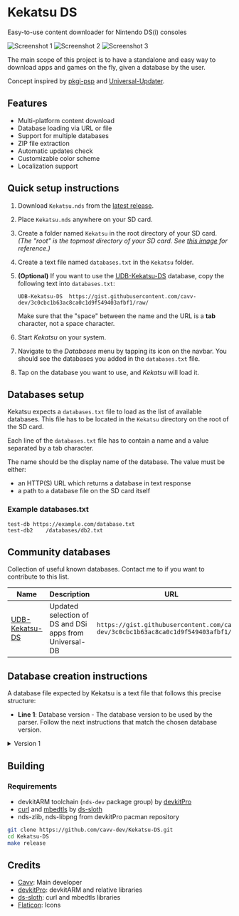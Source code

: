 # Kekatsu DS
Easy-to-use content downloader for Nintendo DS(i) consoles

![Screenshot 1](https://github.com/cavv-dev/Kekatsu-DS/raw/main/resources/screenshots/Kekatsu-DS_1.png) ![Screenshot 2](https://github.com/cavv-dev/Kekatsu-DS/raw/main/resources/screenshots/Kekatsu-DS_2.png) ![Screenshot 3](https://github.com/cavv-dev/Kekatsu-DS/raw/main/resources/screenshots/Kekatsu-DS_3.png)

The main scope of this project is to have a standalone and easy way to download apps and games on the fly, given a database by the user.

Concept inspired by [pkgi-psp](https://github.com/bucanero/pkgi-psp) and [Universal-Updater](https://github.com/Universal-Team/Universal-Updater).

## Features
- Multi-platform content download
- Database loading via URL or file
- Support for multiple databases
- ZIP file extraction
- Automatic updates check
- Customizable color scheme
- Localization support

## Quick setup instructions
1. Download `Kekatsu.nds` from the [latest release](https://github.com/cavv-dev/Kekatsu-DS/releases/latest).

2. Place `Kekatsu.nds` anywhere on your SD card.

3. Create a folder named `Kekatsu` in the root directory of your SD card. *(The "root" is the topmost directory of your SD card. See [this image](https://dsi.cfw.guide/assets/images/sdroot/en_US.png) for reference.)*

4. Create a text file named `databases.txt` in the `Kekatsu` folder.

5. **(Optional)** If you want to use the [UDB-Kekatsu-DS](https://github.com/cavv-dev/UDB-Kekatsu-DS) database, copy the following text into `databases.txt`:
    ```
    UDB-Kekatsu-DS	https://gist.githubusercontent.com/cavv-dev/3c0cbc1b63ac8ca0c1d9f549403afbf1/raw/
    ```
    Make sure that the "space" between the name and the URL is a **tab** character, not a space character.

6. Start *Kekatsu* on your system.

7. Navigate to the *Databases* menu by tapping its icon on the navbar. You should see the databases you added in the `databases.txt` file.

8. Tap on the database you want to use, and *Kekatsu* will load it.

## Databases setup
Kekatsu expects a `databases.txt` file to load as the list of available databases. This file has to be located in the `Kekatsu` directory on the root of the SD card.

Each line of the `databases.txt` file has to contain a name and a value separated by a tab character.

The name should be the display name of the database. The value must be either:
- an HTTP(S) URL which returns a database in text response
- a path to a database file on the SD card itself

### Example databases.txt
```
test-db https://example.com/database.txt
test-db2    /databases/db2.txt
```

## Community databases
Collection of useful known databases. Contact me to if you want to contribute to this list.

| Name | Description | URL |
|---|---|---|
| [UDB-Kekatsu-DS](https://github.com/cavv-dev/UDB-Kekatsu-DS) | Updated selection of DS and DSi apps from Universal-DB | `https://gist.githubusercontent.com/cavv-dev/3c0cbc1b63ac8ca0c1d9f549403afbf1/raw/` |

## Database creation instructions
A database file expected by Kekatsu is a text file that follows this precise structure:

- **Line 1**: Database version - The database version to be used by the parser. Follow the next instructions that match the chosen database version.

<details><summary>Version 1</summary>

- **Line 2**: Delimiter character - The character to be used to separate fields in the next lines
- **Line 3 and above**: Fields separated by the delimiter character. They must follow this order:
    - **Title** - Display title of the content
    - **Platform** - Target platform of the content. *Should* be in lowercase and in its abbreviated form as it will be used as the name of the platform directory. E.g. `nds` instead of `Nintendo DS`.
    - **Region** - Target region of the content. Could be `NTSC-U`, `PAL` and similar for contents which target a specific region or `ANY` for contents made for any region.
    - **Version** - Release version of the content
    - **Author** - Author or publisher of the content
    - **Download URL** - The HTTP(S) URL to download the content. Must be a direct link to the file of the content. This file can be an executable or an archive in ZIP format.
    - **File name** - The name under which the downloaded file will be saved
    - **Size** - The size in bytes of the downloaded file
    - **Box art URL** - The HTTP(S) URL of the displayed box art for the content. A box art is expected to be in PNG format.
    - **Extract items** - The items to be extracted from the downloaded archive in couples of fields separated by the delimiter character. Each couple is composed of:
        - **In-path** - The path of the file or directory in the archive to be extracted. Directories should have `/` as the last character.
        - **Out-path** - The destination path of the extracted file or directory
    
        If no extract items are specified, all the files and directories will be extracted following the structure in the archive.
        
        They are not going to be checked if the downloaded file is not an archive.

### Example database file
```
1
,
test-app,nds,ANY,1.0,Author1,https://example.com/test-app-v1.0.nds,test-app.nds,1048576,https://example.com/test-app-boxart.png
test-app2,gba,NTSC-U,1.1,Author2,https://example.com/test-app2.zip,test-app2.zip,2097152,https://example.com/test-app2-boxart.png,release/gba/test-app2-v1.1.gba,test-app2.gba
```

</details>

## Building
### Requirements
- devkitARM toolchain (`nds-dev` package group) by [devkitPro](https://github.com/devkitPro)
- [curl](https://github.com/ds-sloth/pacman-packages/tree/nds-curl-mbedtls/nds/curl) and [mbedtls](https://github.com/ds-sloth/pacman-packages/tree/nds-curl-mbedtls/nds/mbedtls) by [ds-sloth](https://github.com/ds-sloth)
- nds-zlib, nds-libpng from devkitPro pacman repository

```sh
git clone https://github.com/cavv-dev/Kekatsu-DS.git
cd Kekatsu-DS
make release
```

## Credits
- [Cavv](https://github.com/cavv-dev): Main developer
- [devkitPro](https://github.com/devkitPro): devkitARM and relative libraries
- [ds-sloth](https://github.com/ds-sloth): curl and mbedtls libraries
- [Flaticon](https://www.flaticon.com/): Icons
